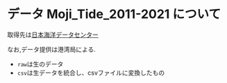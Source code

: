 # データ Moji_Tide_2011-2021 について
取得先は[日本海洋データセンター](https://www.jodc.go.jp/vpage/tide_j.html "J-DOSS")

なお,データ提供は港湾局による.

+ `raw`は生のデータ
+ `csv`は生データを統合し、csvファイルに変換したもの
